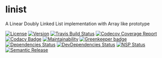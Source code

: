 # linist
A Linear Doubly Linked List implementation with Array like prototype

[![License](https://img.shields.io/npm/l/linist.svg)](http://opensource.org/licenses/MIT)
[![Version](https://img.shields.io/npm/v/linist.svg)](http://npm.im/linist)
[![Travis Build Status](https://img.shields.io/travis/umut-sahin/linist/master.svg)](https://travis-ci.org/umut-sahin/linist)
[![Codecov Coverage Report](https://img.shields.io/codecov/c/github/umut-sahin/linist/master.svg)](https://codecov.io/gh/umut-sahin/linist)
[![Codacy Badge](https://img.shields.io/codacy/grade/f2e419c1fde5411e9f98c455421e51e3.svg)](https://www.codacy.com/app/umut-sahin/linist?utm_source=github.com&amp;utm_medium=referral&amp;utm_content=umut-sahin/linist&amp;utm_campaign=Badge_Grade)
[![Maintainability](https://img.shields.io/codeclimate/maintainability/umut-sahin/linist.svg)](https://codeclimate.com/github/umut-sahin/linist/maintainability)
[![Greenkeeper badge](https://badges.greenkeeper.io/umut-sahin/linist.svg)](https://greenkeeper.io/)
[![Dependencies Status](https://david-dm.org/umut-sahin/linist/status.svg)](https://david-dm.org/umut-sahin/linist)
[![DevDependencies Status](https://david-dm.org/umut-sahin/linist/dev-status.svg)](https://david-dm.org/umut-sahin/linist?type=dev)
[![NSP Status](https://nodesecurity.io/orgs/linist/projects/16525912-3f0e-4a32-a965-c2bfa58c230f/badge)](https://nodesecurity.io/orgs/linist/projects/16525912-3f0e-4a32-a965-c2bfa58c230f)
[![Semantic Release](https://img.shields.io/badge/%20%20%F0%9F%93%A6%F0%9F%9A%80-semantic--release-e10079.svg)](https://github.com/semantic-release/semantic-release)
